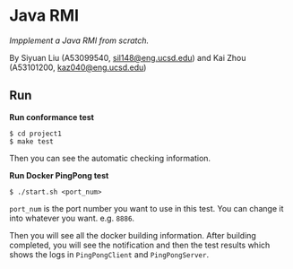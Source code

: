 # Java RMI

_Impplement a Java RMI from scratch._

By Siyuan Liu (A53099540, sil148@eng.ucsd.edu) and Kai Zhou (A53101200, kaz040@eng.ucsd.edu)

## Run
__Run conformance test__

```
$ cd project1
$ make test
```
Then you can see the automatic checking information.

__Run Docker PingPong test__

```
$ ./start.sh <port_num>
```
`port_num` is the port number you want to use in this test. You can change it into
whatever you want. e.g. `8886`.

Then you will see all the docker building information. After building completed,
you will see the notification and then the test results which shows the logs in
`PingPongClient` and `PingPongServer`.

<!--
## Log
`04/21`: finished basic framework and passed all the tests in conformace.

`04/25`: finished docker test.
-->
